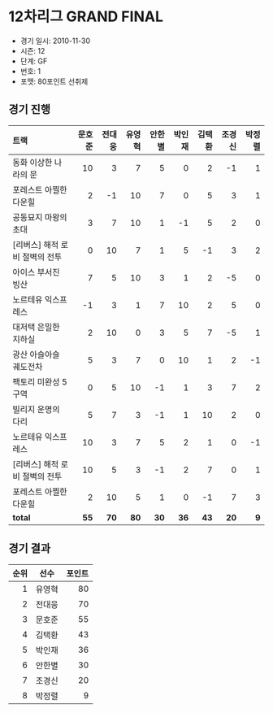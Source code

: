 # 12차리그 GRAND FINAL

- 경기 일시: 2010-11-30
- 시즌: 12
- 단계: GF
- 번호: 1
- 포맷: 80포인트 선취제





## 경기 진행

| 트랙 | 문호준 | 전대웅 | 유영혁 | 안한별 | 박인재 | 김택환 | 조경신 | 박정렬 |
|:---|---:|---:|---:|---:|---:|---:|---:|---:|
| 동화 이상한 나라의 문 | 10 | 3 | 7 | 5 | 0 | 2 | -1 | 1 |
| 포레스트 아찔한 다운힐 | 2 | -1 | 10 | 7 | 0 | 5 | 3 | 1 |
| 공동묘지 마왕의 초대 | 3 | 7 | 10 | 1 | -1 | 5 | 2 | 0 |
| [리버스] 해적 로비 절벽의 전투 | 0 | 10 | 7 | 1 | 5 | -1 | 3 | 2 |
| 아이스 부서진 빙산 | 7 | 5 | 10 | 3 | 1 | 2 | -5 | 0 |
| 노르테유 익스프레스 | -1 | 3 | 1 | 7 | 10 | 2 | 5 | 0 |
| 대저택 은밀한 지하실 | 2 | 10 | 0 | 3 | 5 | 7 | -5 | 1 |
| 광산 아슬아슬 궤도전차 | 5 | 3 | 7 | 0 | 10 | 1 | 2 | -1 |
| 팩토리 미완성 5구역 | 0 | 5 | 10 | -1 | 1 | 3 | 7 | 2 |
| 빌리지 운명의 다리 | 5 | 7 | 3 | -1 | 1 | 10 | 2 | 0 |
| 노르테유 익스프레스 | 10 | 3 | 7 | 5 | 2 | 1 | 0 | -1 |
| [리버스] 해적 로비 절벽의 전투 | 10 | 5 | 3 | -1 | 2 | 7 | 0 | 1 |
| 포레스트 아찔한 다운힐 | 2 | 10 | 5 | 1 | 0 | -1 | 7 | 3 |
| __total__ | __55__ | __70__ | __80__ | __30__ | __36__ | __43__ | __20__ | __9__ |




## 경기 결과

| 순위 | 선수 | 포인트 |
|---:|:---:|---:|
| 1 | 유영혁 | 80 |
| 2 | 전대웅 | 70 |
| 3 | 문호준 | 55 |
| 4 | 김택환 | 43 |
| 5 | 박인재 | 36 |
| 6 | 안한별 | 30 |
| 7 | 조경신 | 20 |
| 8 | 박정렬 | 9 |

